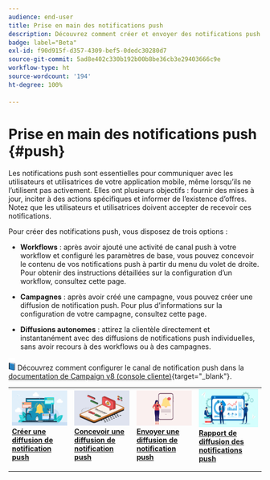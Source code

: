 ```yaml
---
audience: end-user
title: Prise en main des notifications push
description: Découvrez comment créer et envoyer des notifications push à l’aide d’Adobe Campaign Web.
badge: label="Beta"
exl-id: f90d915f-d357-4309-bef5-0dedc30280d7
source-git-commit: 5ad8e402c330b192b00b8be36cb3e29403666c9e
workflow-type: ht
source-wordcount: '194'
ht-degree: 100%

---
```


# Prise en main des notifications push {#push}

Les notifications push sont essentielles pour communiquer avec les utilisateurs et utilisatrices de votre application mobile, même lorsqu’ils ne l’utilisent pas activement. Elles ont plusieurs objectifs : fournir des mises à jour, inciter à des actions spécifiques et informer de l’existence d’offres. Notez que les utilisateurs et utilisatrices doivent accepter de recevoir ces notifications.

Pour créer des notifications push, vous disposez de trois options :

* **Workflows** : après avoir ajouté une activité de canal push à votre workflow et configuré les paramètres de base, vous pouvez concevoir le contenu de vos notifications push à partir du menu du volet de droite. Pour obtenir des instructions détaillées sur la configuration d’un workflow, consultez cette page.

* **Campagnes** : après avoir créé une campagne, vous pouvez créer une diffusion de notification push. Pour plus d’informations sur la configuration de votre campagne, consultez cette page.

* **Diffusions autonomes** : attirez la clientèle directement et instantanément avec des diffusions de notifications push individuelles, sans avoir recours à des workflows ou à des campagnes.

![](../assets/do-not-localize/book.png) Découvrez comment configurer le canal de notification push dans la [documentation de Campaign v8 (console cliente)](https://experienceleague.adobe.com/docs/campaign/campaign-v8/campaigns/send/push.html?lang=fr){target="_blank"}.

<table style="table-layout:fixed"><tr style="border: 0;">
<td>
<a href="create-push.md">
<img alt="Lead" src="assets/do-not-localize/push_create.jpeg">
</a>
<div><a href="create-push.md"><strong>Créer une diffusion de notification push</strong>
</div>
<p>
</td>
<td>
<a href="content-push.md">
<img alt="Peu fréquent" src="assets/do-not-localize/push_design.jpeg">
</a>
<div>
<a href="content-push.md"><strong>Concevoir une diffusion de notification push<strong></strong></a>
</div>
<p></td>
<td>
<a href="send-push.md">
<img alt="Validation" src="assets/do-not-localize/push_send.jpeg">
</a>
<div>
<a href="send-push.md"><strong>Envoyer une diffusion de notification push</strong></a>
</div>
<p>
</td>
<td>
<a href="send-push.md">
<img alt="Validation" src="assets/do-not-localize/push_report.jpeg">
</a>
<div>
<a href="send-push.md"><strong>Rapport de diffusion des notifications push</strong></a>
</div>
<p>
</td>
</tr></table>

